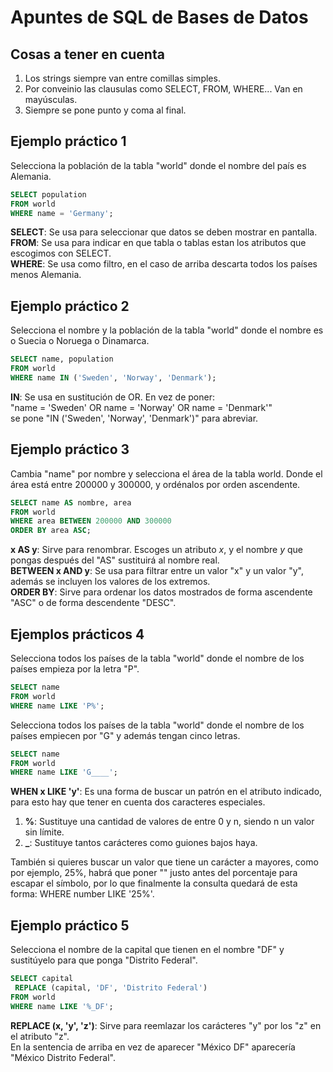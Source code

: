 # Apuntes de SQL de Bases de Datos

## Cosas a tener en cuenta

1. Los strings siempre van entre comillas simples.
2. Por conveinio las clausulas como SELECT, FROM, WHERE... Van en mayúsculas.
3. Siempre se pone punto y coma al final.

## Ejemplo práctico 1

Selecciona la población de la tabla "world" donde el nombre del país es Alemania.

```sql
SELECT population
FROM world
WHERE name = 'Germany';
```

**SELECT**: Se usa para seleccionar que datos se deben mostrar en pantalla.  
**FROM**: Se usa para indicar en que tabla o tablas estan los atributos que escogimos con SELECT.  
**WHERE**: Se usa como filtro, en el caso de arriba descarta todos los países menos Alemania.  

## Ejemplo práctico 2

Selecciona el nombre y la población de la tabla "world" donde el nombre es o Suecia o Noruega o Dinamarca.

```sql
SELECT name, population
FROM world
WHERE name IN ('Sweden', 'Norway', 'Denmark');
```

**IN**: Se usa en sustitución de OR. En vez de poner:  
 "name = 'Sweden' OR name = 'Norway' OR name = 'Denmark'"  
 se pone "IN ('Sweden', 'Norway', 'Denmark')" para abreviar.  

## Ejemplo práctico 3

Cambia "name" por nombre y selecciona el área de la tabla world. Donde el área está entre 200000 y 300000, y ordénalos por orden ascendente.  

```sql
SELECT name AS nombre, area
FROM world
WHERE area BETWEEN 200000 AND 300000
ORDER BY area ASC;
```

**x AS y**: Sirve para renombrar. Escoges un atributo *x*, y el nombre *y* que pongas después del "AS" sustituirá al nombre real.  
**BETWEEN x AND y**: Se usa para filtrar entre un valor "x" y un valor "y", además se incluyen los valores de los extremos.  
**ORDER BY**: Sirve para ordenar los datos mostrados de forma ascendente "ASC" o de forma descendente "DESC".  

## Ejemplos prácticos 4 

Selecciona todos los países de la tabla "world" donde el nombre de los países empieza por la letra "P".  

```sql
SELECT name 
FROM world
WHERE name LIKE 'P%';
```


Selecciona todos los países de la tabla "world" donde el nombre de los países empiecen por "G" y además tengan cinco letras.  

```sql
SELECT name
FROM world
WHERE name LIKE 'G____';
```

**WHEN x LIKE 'y'**: Es una forma de buscar un patrón en el atributo indicado, para esto hay que tener en cuenta dos caracteres especiales.  
   1. **%**: Sustituye una cantidad de valores de entre 0 y n, siendo n un valor sin límite.  
   2. **_**: Sustituye tantos carácteres como guiones bajos haya.  

También si quieres buscar un valor que tiene un carácter a mayores, como por ejemplo, 25%, habrá que poner "\" justo antes del porcentaje para escapar el símbolo, por lo que finalmente la consulta quedará de esta forma: WHERE number LIKE '25\%'.  

## Ejemplo práctico 5

Selecciona el nombre de la capital que tienen en el nombre "DF" y sustitúyelo para que ponga "Distrito Federal".  
 ```sql
SELECT capital
  REPLACE (capital, 'DF', 'Distrito Federal')
FROM world
WHERE name LIKE '%_DF';
```

**REPLACE (x, 'y', 'z')**: Sirve para reemlazar los carácteres "y" por los "z" en el atributo "z".  
En la sentencia de arriba en vez de aparecer "México DF" aparecería "México Distrito Federal".  





















